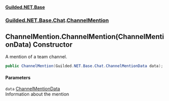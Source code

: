 #### [Guilded.NET.Base](Guilded_NET_Base.md 'Guilded.NET.Base')
### [Guilded.NET.Base.Chat](Guilded_NET_Base.md#Guilded_NET_Base_Chat 'Guilded.NET.Base.Chat').[ChannelMention](ChannelMention.md 'Guilded.NET.Base.Chat.ChannelMention')
## ChannelMention.ChannelMention(ChannelMentionData) Constructor
A mention of a team channel.  
```csharp
public ChannelMention(Guilded.NET.Base.Chat.ChannelMentionData data);
```
#### Parameters
<a name='Guilded_NET_Base_Chat_ChannelMention_ChannelMention(Guilded_NET_Base_Chat_ChannelMentionData)_data'></a>
`data` [ChannelMentionData](ChannelMentionData.md 'Guilded.NET.Base.Chat.ChannelMentionData')  
Information about the mention
  
